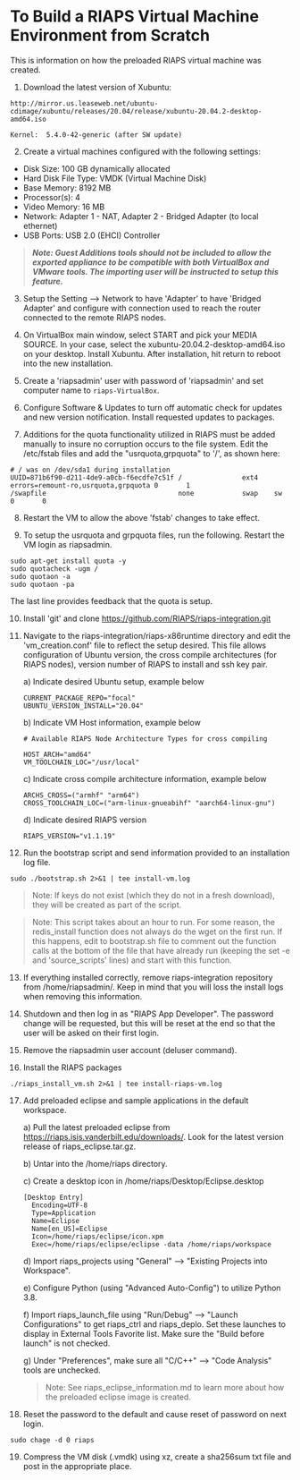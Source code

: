 # To Build a RIAPS Virtual Machine Environment from Scratch

This is information on how the preloaded RIAPS virtual machine was created.   

1) Download the latest version of Xubuntu:
```
http://mirror.us.leaseweb.net/ubuntu-cdimage/xubuntu/releases/20.04/release/xubuntu-20.04.2-desktop-amd64.iso

Kernel:  5.4.0-42-generic (after SW update)
```

2) Create a virtual machines configured with the following settings:
  - Disk Size:  100 GB dynamically allocated
  - Hard Disk File Type:  VMDK (Virtual Machine Disk)
  - Base Memory:  8192 MB
  - Processor(s):  4
  - Video Memory:  16 MB
  - Network:  Adapter 1 - NAT, Adapter 2 - Bridged Adapter (to local ethernet)
  - USB Ports:  USB 2.0 (EHCI) Controller  

> ***Note: Guest Additions tools should not be included to allow the exported appliance to be compatible with both VirtualBox and VMware tools.  The importing user will be instructed to setup this feature.***

3) Setup the Setting --> Network to have 'Adapter' to have 'Bridged Adapter' and configure with connection used to reach the router connected to the remote RIAPS nodes.

4) On VirtualBox main window, select START and pick your MEDIA SOURCE. In your case, select the xubuntu-20.04.2-desktop-amd64.iso on your desktop.  Install Xubuntu.  After installation, hit return to reboot into the new installation.

5) Create a 'riapsadmin' user with password of 'riapsadmin' and set computer name to `riaps-VirtualBox`.

6) Configure Software & Updates to turn off automatic check for updates and new version notification. Install requested updates to packages.

7) Additions for the quota functionality utilized in RIAPS must be added manually to insure no corruption occurs to the file system.  Edit the /etc/fstab files and add the "usrquota,grpquota" to '/', as shown here:

```
# / was on /dev/sda1 during installation
UUID=871b6f90-d211-4de9-a0cb-f6ecdfe7c51f /               ext4    errors=remount-ro,usrquota,grpquota 0       1
/swapfile                                 none            swap    sw              0       0
```

8) Restart the VM to allow the above 'fstab' changes to take effect.


9) To setup the usrquota and grpquota files, run the following. Restart the VM login as riapsadmin.

```
sudo apt-get install quota -y
sudo quotacheck -ugm /
sudo quotaon -a
sudo quotaon -pa
```

The last line provides feedback that the quota is setup.

10) Install 'git' and clone https://github.com/RIAPS/riaps-integration.git

11) Navigate to the riaps-integration/riaps-x86runtime directory and edit the 'vm_creation.conf' file to reflect the setup desired.  This file allows configuration of Ubuntu version, the cross compile architectures (for RIAPS nodes), version number of RIAPS to install and ssh key pair.

    a) Indicate desired Ubuntu setup, example below

    ```
    CURRENT_PACKAGE_REPO="focal"
    UBUNTU_VERSION_INSTALL="20.04"
    ```

    b) Indicate VM Host information, example below

    ```
    # Available RIAPS Node Architecture Types for cross compiling

    HOST_ARCH="amd64"
    VM_TOOLCHAIN_LOC="/usr/local"
    ```

    c) Indicate cross compile architecture information, example below

    ```
    ARCHS_CROSS=("armhf" "arm64")
    CROSS_TOOLCHAIN_LOC=("arm-linux-gnueabihf" "aarch64-linux-gnu")
    ```

    d) Indicate desired RIAPS version

    ```
    RIAPS_VERSION="v1.1.19"
    ```

12) Run the bootstrap script and send information provided to an installation log file.

```
sudo ./bootstrap.sh 2>&1 | tee install-vm.log
```

> Note:  If keys do not exist (which they do not in a fresh download), they will be created as part of the script.  

> Note: This script takes about an hour to run. For some reason, the redis_install function does not always do the wget on the first run. If this happens, edit to bootstrap.sh file to comment out the function calls at the bottom of the file that have already run (keeping the set -e and 'source_scripts' lines) and start with this function.

13) If everything installed correctly, remove riaps-integration repository from /home/riapsadmin/. Keep in mind that you will loss the install logs when removing this information.

14) Shutdown and then log in as "RIAPS App Developer".  The password change will be requested, but this will be reset at the end so that the user will be asked on their first login.

15) Remove the riapsadmin user account (deluser command).

16) Install the RIAPS packages

```./riaps_install_vm.sh 2>&1 | tee install-riaps-vm.log```

17) Add preloaded eclipse and sample applications in the default workspace.

    a) Pull the latest preloaded eclipse from https://riaps.isis.vanderbilt.edu/downloads/.  Look for the latest version release of riaps_eclipse.tar.gz.

    b) Untar into the /home/riaps directory.

    c) Create a desktop icon in /home/riaps/Desktop/Eclipse.desktop

    ```
    [Desktop Entry]
      Encoding=UTF-8
      Type=Application
      Name=Eclipse
      Name[en_US]=Eclipse
      Icon=/home/riaps/eclipse/icon.xpm
      Exec=/home/riaps/eclipse/eclipse -data /home/riaps/workspace
    ```

    d) Import riaps_projects using "General" --> "Existing Projects into Workspace".

    e) Configure Python (using "Advanced Auto-Config") to utilize Python 3.8.

    f) Import riaps_launch_file using "Run/Debug" --> "Launch Configurations" to get riaps_ctrl and riaps_deplo.  Set these launches to display in External Tools Favorite list.  Make sure the "Build before launch" is not checked.

    g) Under "Preferences", make sure all "C/C++" --> "Code Analysis" tools are unchecked.

    > Note:  See riaps_eclipse_information.md to learn more about how the preloaded eclipse image is created.

18) Reset the password to the default and cause reset of password on next login.

```
sudo chage -d 0 riaps
```

19) Compress the VM disk (.vmdk) using xz, create a sha256sum txt file and post in the appropriate place.
